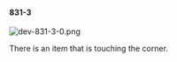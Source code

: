 #### 831-3
![dev-831-3-0.png](https://github.com/lil-lab/nlvr/raw/master/nlvr/dev/images/4/dev-831-3-0.png "dev-831-3-0.png")

There is an item that is touching the corner.